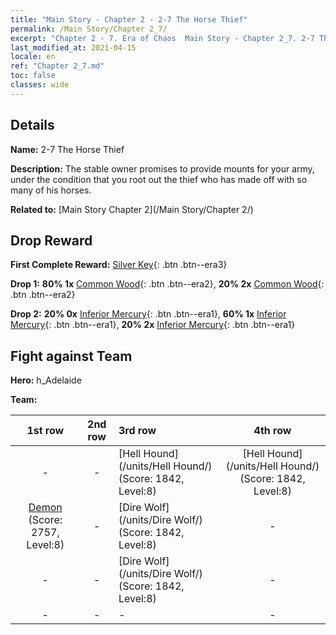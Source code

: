 ```yaml
---
title: "Main Story - Chapter 2 - 2-7 The Horse Thief"
permalink: /Main Story/Chapter 2_7/
excerpt: "Chapter 2 - 7. Era of Chaos  Main Story - Chapter 2_7. 2-7 The Horse Thief"
last_modified_at: 2021-04-15
locale: en
ref: "Chapter 2_7.md"
toc: false
classes: wide
---
```


## Details

 **Name:** 2-7 The Horse Thief

 **Description:** The stable owner promises to provide mounts for your army, under the condition that you root out the thief who has made off with so many of his horses.

 **Related to:** [Main Story Chapter 2](/Main Story/Chapter 2/)

## Drop Reward

 **First Complete Reward:** [Silver Key](/Items/con_693/){: .btn .btn--era3}

 **Drop 1:** **80% 1x** [Common Wood](/Items/mat_7/){: .btn .btn--era2}, **20% 2x** [Common Wood](/Items/mat_7/){: .btn .btn--era2}

 **Drop 2:** **20% 0x** [Inferior Mercury](/Items/mat_2/){: .btn .btn--era1}, **60% 1x** [Inferior Mercury](/Items/mat_2/){: .btn .btn--era1}, **20% 2x** [Inferior Mercury](/Items/mat_2/){: .btn .btn--era1}


## Fight against Team
 **Hero:** h_Adelaide

 **Team:**


  | 1st row | 2nd row | 3rd row | 4th row |
  |:----:|:----:|:----|:----:|
  | - | - | [Hell Hound](/units/Hell Hound/) (Score: 1842, Level:8)  | [Hell Hound](/units/Hell Hound/) (Score: 1842, Level:8)  |
  | [Demon](/units/Demon/) (Score: 2757, Level:8)  | - | [Dire Wolf](/units/Dire Wolf/) (Score: 1842, Level:8)  | - |
  | - | - | [Dire Wolf](/units/Dire Wolf/) (Score: 1842, Level:8)  | - |
  | - | - | - | - |


